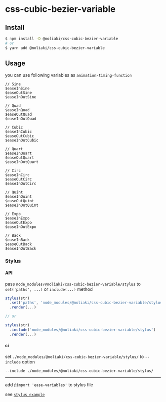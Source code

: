 # css-cubic-bezier-variable

## Install

```sh
$ npm install -D @noliaki/css-cubic-bezier-variable
# or
$ yarn add @noliaki/css-cubic-bezier-variable
```

## Usage

you can use following variables as `animation-timing-function`

```
// Sine
$easeInSine
$easeOutSine
$easeInOutSine

// Quad
$easeInQuad
$easeOutQuad
$easeInOutQuad

// Cubic
$easeInCubic
$easeOutCubic
$easeInOutCubic

// Quart
$easeInQuart
$easeOutQuart
$easeInOutQuart

// Circ
$easeInCirc
$easeOutCirc
$easeInOutCirc

// Quint
$easeInQuint
$easeOutQuint
$easeInOutQuint

// Expo
$easeInExpo
$easeOutExpo
$easeInOutExpo

// Back
$easeInBack
$easeOutBack
$easeInOutBack
```

### Stylus

#### API

pass `node_modules/@noliaki/css-cubic-bezier-variable/stylus` to `set('paths', ...)` or `include(...)` method

```js
stylus(str)
  .set('paths', 'node_modules/@noliaki/css-cubic-bezier-variable/stylus')
  .render(...)

// or

stylus(str)
  .include('node_modules/@noliaki/css-cubic-bezier-variable/stylus')
  .render(...)
```

#### ci

set `./node_modules/@noliaki/css-cubic-bezier-variable/stylus/` to `--include` option

```
--include ./node_modules/@noliaki/css-cubic-bezier-variable/stylus/
```

---

add `@import 'ease-variables'` to stylus file

see [`stylus example`](./example/src/style.styl)

